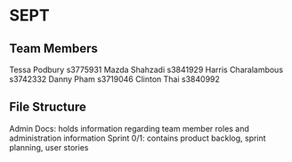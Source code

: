 # SEPT
## Team Members
Tessa Podbury s3775931
Mazda Shahzadi s3841929
Harris Charalambous s3742332
Danny Pham s3719046
Clinton Thai s3840992

## File Structure
Admin Docs: holds information regarding team member roles and administration information
Sprint 0/1: contains product backlog, sprint planning, user stories

